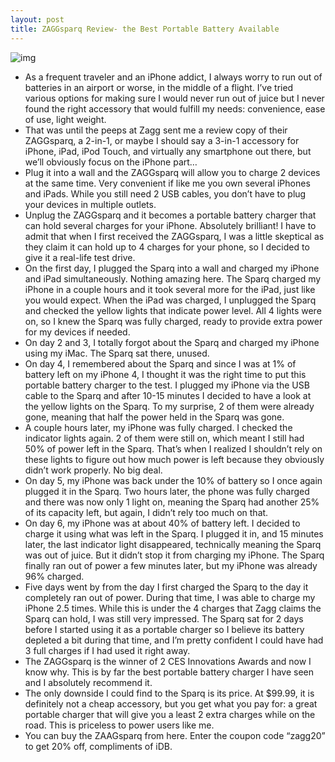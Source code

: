 ```yaml
---
layout: post
title: ZAGGsparq Review- the Best Portable Battery Available
---
```

![img](http://media.idownloadblog.com/wp-content/uploads/2011/02/ZAGGsparq.jpg)
* As a frequent traveler and an iPhone addict, I always worry to run out of batteries in an airport or worse, in the middle of a flight. I’ve tried various options for making sure I would never run out of juice but I never found the right accessory that would fulfill my needs: convenience, ease of use, light weight.
* That was until the peeps at Zagg sent me a review copy of their ZAGGsparq, a 2-in-1, or maybe I should say a 3-in-1 accessory for iPhone, iPad, iPod Touch, and virtually any smartphone out there, but we’ll obviously focus on the iPhone part…
* Plug it into a wall and the ZAGGsparq will allow you to charge 2 devices at the same time. Very convenient if like me you own several iPhones and iPads. While you still need 2 USB cables, you don’t have to plug your devices in multiple outlets.
* Unplug the ZAGGsparq and it becomes a portable battery charger that can hold several charges for your iPhone. Absolutely brilliant! I have to admit that when I first received the ZAGGsparq, I was a little skeptical as they claim it can hold up to 4 charges for your phone, so I decided to give it a real-life test drive.
* On the first day, I plugged the Sparq into a wall and charged my iPhone and iPad simultaneously. Nothing amazing here. The Sparq charged my iPhone in a couple hours and it took several more for the iPad, just like you would expect. When the iPad was charged, I unplugged the Sparq and checked the yellow lights that indicate power level. All 4 lights were on, so I knew the Sparq was fully charged, ready to provide extra power for my devices if needed.
* On day 2 and 3, I totally forgot about the Sparq and charged my iPhone using my iMac. The Sparq sat there, unused.
* On day 4, I remembered about the Sparq and since I was at 1% of battery left on my iPhone 4, I thought it was the right time to put this portable battery charger to the test. I plugged my iPhone via the USB cable to the Sparq and after 10-15 minutes I decided to have a look at the yellow lights on the Sparq. To my surprise, 2 of them were already gone, meaning that half the power held in the Sparq was gone.
* A couple hours later, my iPhone was fully charged. I checked the indicator lights again. 2 of them were still on, which meant I still had 50% of power left in the Sparq. That’s when I realized I shouldn’t rely on these lights to figure out how much power is left because they obviously didn’t work properly. No big deal.
* On day 5, my iPhone was back under the 10% of battery so I once again plugged it in the Sparq. Two hours later, the phone was fully charged and there was now only 1 light on, meaning the Sparq had another 25% of its capacity left, but again, I didn’t rely too much on that.
* On day 6, my iPhone was at about 40% of battery left. I decided to charge it using what was left in the Sparq. I plugged it in, and 15 minutes later, the last indicator light disappeared, technically meaning the Sparq was out of juice. But it didn’t stop it from charging my iPhone. The Sparq finally ran out of power a few minutes later, but my iPhone was already 96% charged.
* Five days went by from the day I first charged the Sparq to the day it completely ran out of power. During that time, I was able to charge my iPhone 2.5 times. While this is under the 4 charges that Zagg claims the Sparq can hold, I was still very impressed. The Sparq sat for 2 days before I started using it as a portable charger so I believe its battery depleted a bit during that time, and I’m pretty confident I could have had 3 full charges if I had used it right away.
* The ZAGGsparq is the winner of 2 CES Innovations Awards and now I know why. This is by far the best portable battery charger I have seen and I absolutely recommend it.
* The only downside I could find to the Sparq is its price. At $99.99, it is definitely not a cheap accessory, but you get what you pay for: a great portable charger that will give you a least 2 extra charges while on the road. This is priceless to power users like me.
* You can buy the ZAAGsparq from here. Enter the coupon code “zagg20” to get 20% off, compliments of iDB.

